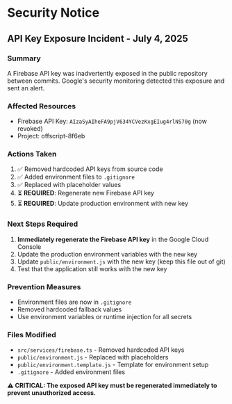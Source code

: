 # Security Notice

## API Key Exposure Incident - July 4, 2025

### Summary
A Firebase API key was inadvertently exposed in the public repository between commits. Google's security monitoring detected this exposure and sent an alert.

### Affected Resources
- Firebase API Key: `AIzaSyAIheFA9pjV634YCVezKxgEIug4rlNS70g` (now revoked)
- Project: offscript-8f6eb

### Actions Taken
1. ✅ Removed hardcoded API keys from source code
2. ✅ Added environment files to `.gitignore`
3. ✅ Replaced with placeholder values
4. ⏳ **REQUIRED**: Regenerate new Firebase API key
5. ⏳ **REQUIRED**: Update production environment with new key

### Next Steps Required
1. **Immediately regenerate the Firebase API key** in the Google Cloud Console
2. Update the production environment variables with the new key
3. Update `public/environment.js` with the new key (keep this file out of git)
4. Test that the application still works with the new key

### Prevention Measures
- Environment files are now in `.gitignore`
- Removed hardcoded fallback values
- Use environment variables or runtime injection for all secrets

### Files Modified
- `src/services/firebase.ts` - Removed hardcoded API keys
- `public/environment.js` - Replaced with placeholders
- `public/environment.template.js` - Template for environment setup
- `.gitignore` - Added environment files

**⚠️ CRITICAL: The exposed API key must be regenerated immediately to prevent unauthorized access.** 